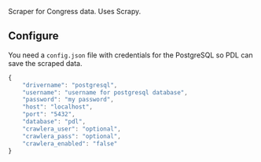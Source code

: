 Scraper for Congress data. Uses Scrapy.

## Configure
You need a ``config.json`` file with credentials for the PostgreSQL so PDL can
save the scraped data.

```javascript
{                                                                                
    "drivername": "postgresql",                                                  
    "username": "username for postgresql database",                                                
    "password": "my password",                                                  
    "host": "localhost",                                                         
    "port": "5432",                                                              
    "database": "pdl",                                                           
    "crawlera_user": "optional",                                                    
    "crawlera_pass": "optional",
    "crawlera_enabled": "false"
}
```
